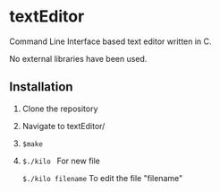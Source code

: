 # textEditor

Command Line Interface based text editor written in C.

No external libraries have been used.

## Installation

1. Clone the repository
2. Navigate to textEditor/
3. ```$make```
4. ```$./kilo ``` For new file 

   ```$./kilo filename``` To edit the file "filename"
